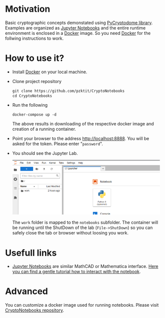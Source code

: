 # Motivation

Basic cryptographic concepts demonstated using [PyCryptodome library](https://pypi.org/project/pycryptodome/).
Examples are organized as [Jupyter Notebooks](https://jupyter.org/) and the entire runtime environment is enclosed in a 
[Docker](https://www.docker.com/) image. So you need [Docker](https://www.docker.com/) for the follwing instructions to work.

# How to use it?

* Install [Docker](https://www.docker.com/) on your local machine.
* Clone project repository
	```
	git clone https://github.com/pzktit/CryptoNotebooks
	cd CryptoNotebooks
	```
* Run the following
	```
	docker-compose up -d
	```
	The above results in downloading of the respective docker image and creation of a running container.
* Point your browser to the address [http://localhost:8888](http://localhost:8888).
  You will be asked for the token. Please enter "``password``".
* You should see the Jupyter Lab. 
  
	![link to the notebook](notebook.png "a notebook")
 
  The ``work`` folder is mapped to the ``notebooks`` subfolder.
  The container will be running until the ShutDown of the lab (``File->ShutDown``) so you can safely close the tab or browser without loosing you work.

# Usefull links

* [Jupyter Notebooks](https://jupyter.org/) are similar MathCAD or Mathematica interface. [Here you can find a gentle tutorial how to interact with the notebook](https://jupyter-notebook.readthedocs.io/en/latest/).

# Advanced

You can customize a docker image used for running notebooks. Please visit [CryptoNotebooks repository](https://github.com/pzktit/CryptoNotebooks).

